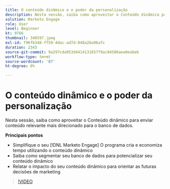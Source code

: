 ```yaml
---
title: O conteúdo dinâmico e o poder da personalização
description: Nesta sessão, saiba como aproveitar o Conteúdo dinâmico para enviar conteúdo relevante mais direcionado para o banco de dados.
solution: Marketo Engage
role: User
level: Beginner
kt: 9766
thumbnail: 340597.jpeg
exl-id: f96fb348-ff59-4dac-ad7d-048a2ba96afc
duration: 2343
source-git-commit: 9a297cda953d4414131657f9ac84580aea0eabeb
workflow-type: tm+mt
source-wordcount: '87'
ht-degree: 0%

---
```


# O conteúdo dinâmico e o poder da personalização

Nesta sessão, saiba como aproveitar o Conteúdo dinâmico para enviar conteúdo relevante mais direcionado para o banco de dados.

**Principais pontos**

* Simplifique o seu [!DNL Marketo Engage] O programa cria e economiza tempo utilizando o conteúdo dinâmico
* Saiba como segmentar seu banco de dados para potencializar seu conteúdo dinâmico
* Relatar o impacto do seu conteúdo dinâmico para orientar as futuras decisões de marketing

>[!VIDEO](https://video.tv.adobe.com/v/340597/?quality=12&learn=on)
